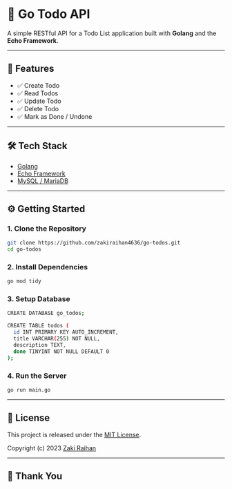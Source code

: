 # 📝 Go Todo API

A simple RESTful API for a Todo List application built with **Golang** and the **Echo Framework**.

---

## 🚀 Features

- ✅ Create Todo
- ✅ Read Todos
- ✅ Update Todo
- ✅ Delete Todo
- ✅ Mark as Done / Undone

---

## 🛠 Tech Stack

- [Golang](https://golang.org/)
- [Echo Framework](https://echo.labstack.com/)
- [MySQL / MariaDB](https://www.mysql.com/)

---

## ⚙️ Getting Started

### 1. Clone the Repository

```bash
git clone https://github.com/zakiraihan4636/go-todos.git
cd go-todos
```

### 2. Install Dependencies

```bash
go mod tidy
```

### 3. Setup Database

```bash
CREATE DATABASE go_todos;

CREATE TABLE todos (
  id INT PRIMARY KEY AUTO_INCREMENT,
  title VARCHAR(255) NOT NULL,
  description TEXT,
  done TINYINT NOT NULL DEFAULT 0
);
```

### 4. Run the Server

```bash
go run main.go
```

---

## 📝 License

This project is released under the [MIT License](https://opensource.org/licenses/MIT).

Copyright (c) 2023 [Zaki Raihan](https://github.com/zakiraihan4636)

---

## 🙏 Thank You
